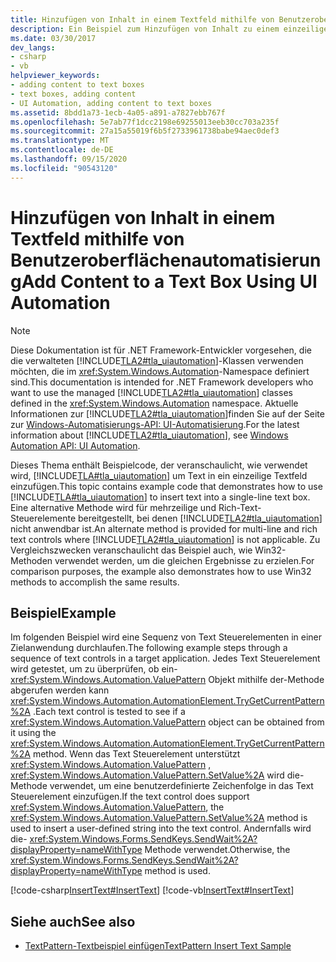 ```yaml
---
title: Hinzufügen von Inhalt in einem Textfeld mithilfe von Benutzeroberflächenautomatisierung
description: Ein Beispiel zum Hinzufügen von Inhalt zu einem einzeiligen Textfeld finden Sie unter Verwenden der Microsoft-Benutzeroberflächen Automatisierung in .net.
ms.date: 03/30/2017
dev_langs:
- csharp
- vb
helpviewer_keywords:
- adding content to text boxes
- text boxes, adding content
- UI Automation, adding content to text boxes
ms.assetid: 8bdd1a73-1ecb-4a05-a891-a7827ebb767f
ms.openlocfilehash: 5e7ab77f1dcc2198e69255013eeb30cc703a235f
ms.sourcegitcommit: 27a15a55019f6b5f2733961738babe94aec0def3
ms.translationtype: MT
ms.contentlocale: de-DE
ms.lasthandoff: 09/15/2020
ms.locfileid: "90543120"
---
```

# <a name="add-content-to-a-text-box-using-ui-automation"></a><span data-ttu-id="94124-103">Hinzufügen von Inhalt in einem Textfeld mithilfe von Benutzeroberflächenautomatisierung</span><span class="sxs-lookup"><span data-stu-id="94124-103">Add Content to a Text Box Using UI Automation</span></span>
> [!NOTE]
> <span data-ttu-id="94124-104">Diese Dokumentation ist für .NET Framework-Entwickler vorgesehen, die die verwalteten [!INCLUDE[TLA2#tla_uiautomation](../../../includes/tla2sharptla-uiautomation-md.md)]-Klassen verwenden möchten, die im <xref:System.Windows.Automation>-Namespace definiert sind.</span><span class="sxs-lookup"><span data-stu-id="94124-104">This documentation is intended for .NET Framework developers who want to use the managed [!INCLUDE[TLA2#tla_uiautomation](../../../includes/tla2sharptla-uiautomation-md.md)] classes defined in the <xref:System.Windows.Automation> namespace.</span></span> <span data-ttu-id="94124-105">Aktuelle Informationen zur [!INCLUDE[TLA2#tla_uiautomation](../../../includes/tla2sharptla-uiautomation-md.md)]finden Sie auf der Seite zur [Windows-Automatisierungs-API: UI-Automatisierung](/windows/win32/winauto/entry-uiauto-win32).</span><span class="sxs-lookup"><span data-stu-id="94124-105">For the latest information about [!INCLUDE[TLA2#tla_uiautomation](../../../includes/tla2sharptla-uiautomation-md.md)], see [Windows Automation API: UI Automation](/windows/win32/winauto/entry-uiauto-win32).</span></span>  
  
 <span data-ttu-id="94124-106">Dieses Thema enthält Beispielcode, der veranschaulicht, wie verwendet wird, [!INCLUDE[TLA#tla_uiautomation](../../../includes/tlasharptla-uiautomation-md.md)] um Text in ein einzeilige Textfeld einzufügen.</span><span class="sxs-lookup"><span data-stu-id="94124-106">This topic contains example code that demonstrates how to use [!INCLUDE[TLA#tla_uiautomation](../../../includes/tlasharptla-uiautomation-md.md)] to insert text into a single-line text box.</span></span> <span data-ttu-id="94124-107">Eine alternative Methode wird für mehrzeilige und Rich-Text-Steuerelemente bereitgestellt, bei denen [!INCLUDE[TLA2#tla_uiautomation](../../../includes/tla2sharptla-uiautomation-md.md)] nicht anwendbar ist.</span><span class="sxs-lookup"><span data-stu-id="94124-107">An alternate method is provided for multi-line and rich text controls where [!INCLUDE[TLA2#tla_uiautomation](../../../includes/tla2sharptla-uiautomation-md.md)] is not applicable.</span></span> <span data-ttu-id="94124-108">Zu Vergleichszwecken veranschaulicht das Beispiel auch, wie Win32-Methoden verwendet werden, um die gleichen Ergebnisse zu erzielen.</span><span class="sxs-lookup"><span data-stu-id="94124-108">For comparison purposes, the example also demonstrates how to use Win32 methods to accomplish the same results.</span></span>  
  
## <a name="example"></a><span data-ttu-id="94124-109">Beispiel</span><span class="sxs-lookup"><span data-stu-id="94124-109">Example</span></span>  
 <span data-ttu-id="94124-110">Im folgenden Beispiel wird eine Sequenz von Text Steuerelementen in einer Zielanwendung durchlaufen.</span><span class="sxs-lookup"><span data-stu-id="94124-110">The following example steps through a sequence of text controls in a target application.</span></span> <span data-ttu-id="94124-111">Jedes Text Steuerelement wird getestet, um zu überprüfen, ob ein- <xref:System.Windows.Automation.ValuePattern> Objekt mithilfe der-Methode abgerufen werden kann <xref:System.Windows.Automation.AutomationElement.TryGetCurrentPattern%2A> .</span><span class="sxs-lookup"><span data-stu-id="94124-111">Each text control is tested to see if a <xref:System.Windows.Automation.ValuePattern> object can be obtained from it using the <xref:System.Windows.Automation.AutomationElement.TryGetCurrentPattern%2A> method.</span></span> <span data-ttu-id="94124-112">Wenn das Text Steuerelement unterstützt <xref:System.Windows.Automation.ValuePattern> , <xref:System.Windows.Automation.ValuePattern.SetValue%2A> wird die-Methode verwendet, um eine benutzerdefinierte Zeichenfolge in das Text Steuerelement einzufügen.</span><span class="sxs-lookup"><span data-stu-id="94124-112">If the text control does support <xref:System.Windows.Automation.ValuePattern>, the <xref:System.Windows.Automation.ValuePattern.SetValue%2A> method is used to insert a user-defined string into the text control.</span></span> <span data-ttu-id="94124-113">Andernfalls wird die- <xref:System.Windows.Forms.SendKeys.SendWait%2A?displayProperty=nameWithType> Methode verwendet.</span><span class="sxs-lookup"><span data-stu-id="94124-113">Otherwise, the <xref:System.Windows.Forms.SendKeys.SendWait%2A?displayProperty=nameWithType> method is used.</span></span>  
  
 [!code-csharp[InsertText#InsertText](../../../samples/snippets/csharp/VS_Snippets_Wpf/InsertText/CSharp/Window1.xaml.cs#inserttext)]
 [!code-vb[InsertText#InsertText](../../../samples/snippets/visualbasic/VS_Snippets_Wpf/InsertText/VisualBasic/Window1.xaml.vb#inserttext)]  
  
## <a name="see-also"></a><span data-ttu-id="94124-114">Siehe auch</span><span class="sxs-lookup"><span data-stu-id="94124-114">See also</span></span>

- <span data-ttu-id="94124-115">[TextPattern-Textbeispiel einfügen](/previous-versions/dotnet/netframework-3.5/ms771478(v=vs.90))</span><span class="sxs-lookup"><span data-stu-id="94124-115">[TextPattern Insert Text Sample](/previous-versions/dotnet/netframework-3.5/ms771478(v=vs.90))</span></span>
